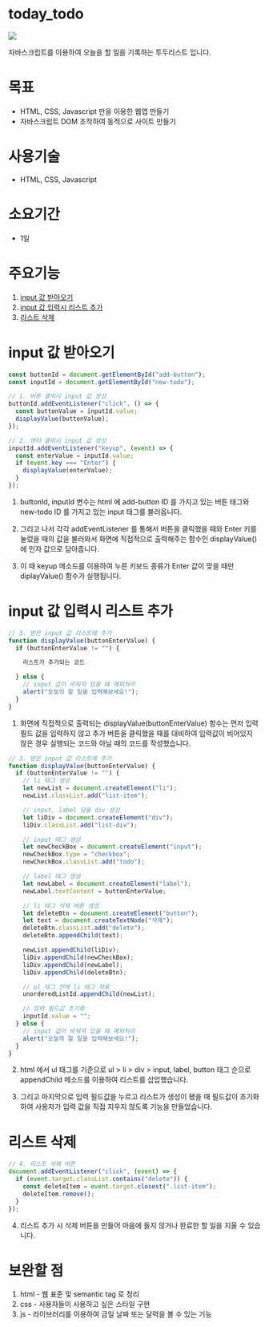 # today_todo

![](https://velog.velcdn.com/images/bohun-kim/post/4ddb358d-a3b3-4305-abe6-78a449e61898/image.png)

자바스크립트를 이용하여 오늘을 할 일을 기록하는 투두리스트 입니다.

# 목표

- HTML, CSS, Javascript 만을 이용한 웹앱 만들기
- 자바스크립트 DOM 조작하여 동적으로 사이트 만들기

# 사용기술

- HTML, CSS, Javascript

# 소요기간

- 1일

# 주요기능

1. [input 값 받아오기](#input-값-받아오기)
2. [input 값 입력시 리스트 추가](#input-값-입력시-리스트-추가)
3. [리스트 삭제](#리스트-삭제)

# input 값 받아오기

```js
const buttonId = document.getElementById("add-button");
const inputId = document.getElementById("new-todo");

// 1. 버튼 클릭시 input 값 생성
buttonId.addEventListener("click", () => {
  const buttonValue = inputId.value;
  displayValue(buttonValue);
});

// 2. 엔터 클릭시 input 값 생성
inputId.addEventListener("keyup", (event) => {
  const enterValue = inputId.value;
  if (event.key === "Enter") {
    displayValue(enterValue);
  }
});
```

1. buttonId, inputId 변수는 html 에 add-button ID 를 가지고 있는 버튼 태그와 new-todo ID 를 가지고 있는 input 태그를 불러옵니다.

2. 그리고 나서 각각 addEventListener 를 통해서 버튼을 클릭했을 때와 Enter 키를 눌렀을 때의 값을 불러와서 화면에 직접적으로 출력해주는 함수인 displayValue() 에 인자 값으로 담아줍니다.

3. 이 때 keyup 메소드를 이용하여 누른 키보드 종류가 Enter 값이 맞을 때만 diplayValue() 함수가 실행됩니다.

# input 값 입력시 리스트 추가

```js
// 3. 받은 input 값 리스트에 추가
function displayValue(buttonEnterValue) {
  if (buttonEnterValue != "") {

    리스트가 추가되는 코드

  } else {
    // input 값이 비워져 있을 때 예외처리
    alert("오늘의 할 일을 입력해보세요!");
  }
}
```

1. 화면에 직접적으로 출력되는 displayValue(buttonEnterValue) 함수는 먼저 입력 필드 값을 입력하지 않고 추가 버튼을 클릭했을 때를 대비하여 입력값이 비어있지 않은 경우 실행되는 코드와 아닐 때의 코드를 작성했습니다.

```js
// 3. 받은 input 값 리스트에 추가
function displayValue(buttonEnterValue) {
  if (buttonEnterValue != "") {
    // li 태그 생성
    let newList = document.createElement("li");
    newList.classList.add("list-item");

    // input, label 담을 div 생성
    let liDiv = document.createElement("div");
    liDiv.classList.add("list-div");

    // input 태그 생성
    let newCheckBox = document.createElement("input");
    newCheckBox.type = "checkbox";
    newCheckBox.classList.add("todo");

    // label 태그 생성
    let newLabel = document.createElement("label");
    newLabel.textContent = buttonEnterValue;

    // li 태그 삭제 버튼 생성
    let deleteBtn = document.createElement("button");
    let text = document.createTextNode("삭제");
    deleteBtn.classList.add("delete");
    deleteBtn.appendChild(text);

    newList.appendChild(liDiv);
    liDiv.appendChild(newCheckBox);
    liDiv.appendChild(newLabel);
    liDiv.appendChild(deleteBtn);

    // ul 태그 안에 li 태그 적용
    unorderedListId.appendChild(newList);

    // 입력 필드값 초기화
    inputId.value = "";
  } else {
    // input 값이 비워져 있을 때 예외처리
    alert("오늘의 할 일을 입력해보세요!");
  }
}
```

2. html 에서 ul 태그를 기준으로 ul > li > div > input, label, button 태그 순으로 appendChild 메소드를 이용하여 리스트를 삽압했습니다.

3. 그리고 마지막으로 입력 필드값을 누르고 리스트가 생성이 됐을 때 필드값이 초기화하여 사용자가 입력 값을 직접 지우지 않도록 기능을 만들었습니다.

# 리스트 삭제

```js
// 4. 리스트 삭제 버튼
document.addEventListener("click", (event) => {
  if (event.target.classList.contains("delete")) {
    const deleteItem = event.target.closest(".list-item");
    deleteItem.remove();
  }
});
```

4. 리스트 추가 시 삭제 버튼을 만들어 마음에 들지 않거나 완료한 할 일을 지울 수 있습니다.

# 보완할 점

1. html - 웹 표준 및 semantic tag 로 정리
2. css - 사용자들이 사용하고 싶은 스타일 구현
3. js - 라이브러리를 이용하여 금일 날짜 또는 달력을 볼 수 있는 기능

